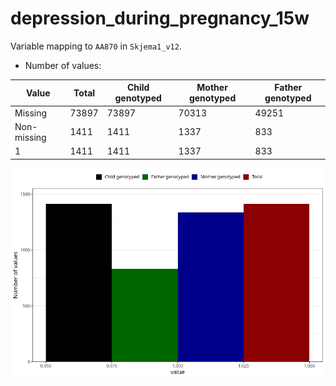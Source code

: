 # depression_during_pregnancy_15w
Variable mapping to `AA870` in `Skjema1_v12`.
- Number of values:

| Value | Total | Child genotyped | Mother genotyped | Father genotyped |
| ----- | ----- | --------------- | ---------------- | ---------------- |
| Missing | 73897 | 73897 | 70313 | 49251 |
| Non-missing | 1411 | 1411 | 1337 | 833 |
| 1 | 1411 | 1411 | 1337 | 833 |



![](depression_during_pregnancy_15w_n.png)




